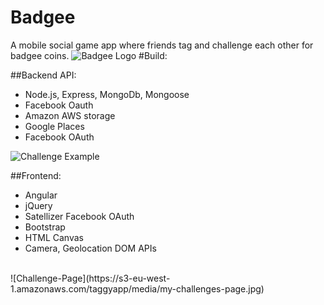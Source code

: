 # Badgee
A mobile social game app where friends tag and challenge each other  for badgee coins. 
![Badgee Logo](https://s3-eu-west-1.amazonaws.com/taggyapp/media/badgee-logo.jpg)
#Build:

##Backend API: 
- Node.js, Express, MongoDb, Mongoose
- Facebook Oauth
- Amazon AWS storage
- Google Places
- Facebook OAuth

![Challenge Example](https://s3-eu-west-1.amazonaws.com/taggyapp/media/challenge-example.jpg)


##Frontend: 
- Angular
- jQuery
- Satellizer Facebook OAuth
- Bootstrap
- HTML Canvas
- Camera, Geolocation DOM APIs

<br/>
![Challenge-Page](https://s3-eu-west-1.amazonaws.com/taggyapp/media/my-challenges-page.jpg)

